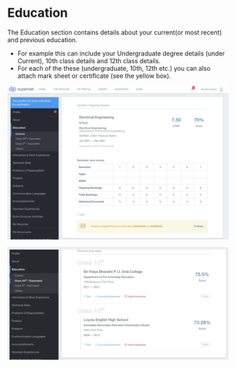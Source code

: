 # Education

The Education section contains details about your current\(or most recent\) and previous education. 

* For example this can include your Undergraduate degree details \(under Current\), 10th class details and 12th class details. 
* For each of the these \(undergraduate, 10th, 12th etc.\) you can also attach mark sheet or certificate \(see the yellow box\).

![](../../.gitbook/assets/image%20%28178%29.png)

![](../../.gitbook/assets/image%20%28182%29.png)



